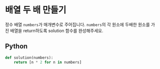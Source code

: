 # 배열 두 배 만들기
정수 배열 `numbers`가 매개변수로 주어집니다. `numbers`의 각 원소에 두배한 원소를 가진 배열을 return하도록 solution 함수를 완성해주세요.

## Python
```python
def solution(numbers):
    return [n * 2 for n in numbers]
```